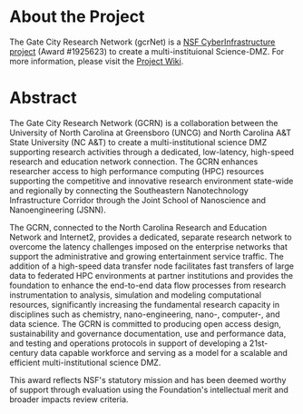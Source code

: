 # About the Project
The Gate City Research Network (gcrNet) is a [NSF CyberInfrastructure project](https://www.nsf.gov/awardsearch/showAward?AWD_ID=1925623&HistoricalAwards=false) (Award #1925623) to create a multi-instituional Science-DMZ. For more information, please visit the [Project Wiki](https://github.com/gcrnet/docs/wiki).
# Abstract
The Gate City Research Network (GCRN) is a collaboration between the University of North Carolina at Greensboro (UNCG) and North Carolina A&T State University (NC A&T) to create a multi-institutional science DMZ supporting research activities through a dedicated, low-latency, high-speed research and education network connection. The GCRN enhances researcher access to high performance computing (HPC) resources supporting the competitive and innovative research environment state-wide and regionally by connecting the Southeastern Nanotechnology Infrastructure Corridor through the Joint School of Nanoscience and Nanoengineering (JSNN).

The GCRN, connected to the North Carolina Research and Education Network and Internet2, provides a dedicated, separate research network to overcome the latency challenges imposed on the enterprise networks that support the administrative and growing entertainment service traffic. The addition of a high-speed data transfer node facilitates fast transfers of large data to federated HPC environments at partner institutions and provides the foundation to enhance the end-to-end data flow processes from research instrumentation to analysis, simulation and modeling computational resources, significantly increasing the fundamental research capacity in disciplines such as chemistry, nano-engineering, nano-, computer-, and data science. The GCRN is committed to producing open access design, sustainability and governance documentation, use and performance data, and testing and operations protocols in support of developing a 21st-century data capable workforce and serving as a model for a scalable and efficient multi-institutional science DMZ.

This award reflects NSF's statutory mission and has been deemed worthy of support through evaluation using the Foundation's intellectual merit and broader impacts review criteria.
